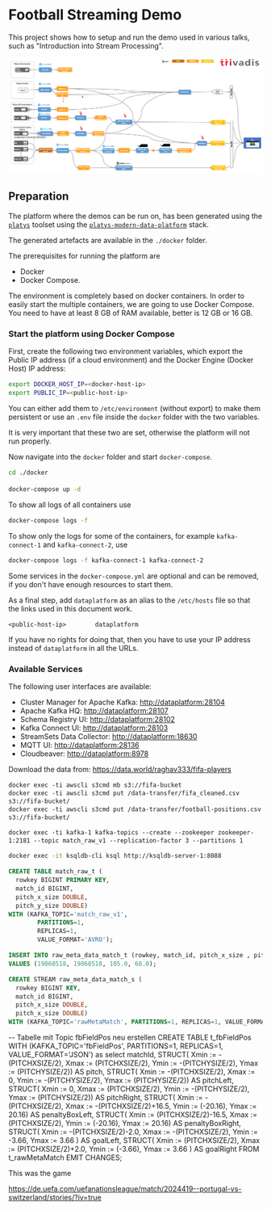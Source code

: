 # Football Streaming Demo

This project shows how to setup and run the demo used in various talks, such as "Introduction into Stream Processing". 

![Alt Image Text](./images/use-case-overview.png "Use Case Overview")

## Preparation

The platform where the demos can be run on, has been generated using the [`platys`](http://github.com/trivadispf/platys)  toolset using the [`platys-modern-data-platform`](http://github.com/trivadispf/platys-modern-data-platform) stack.

The generated artefacts are available in the `./docker` folder.

The prerequisites for running the platform are 
 
 * Docker 
 * Docker Compose. 

The environment is completely based on docker containers. In order to easily start the multiple containers, we are going to use Docker Compose. You need to have at least 8 GB of RAM available, better is 12 GB or 16 GB.

### Start the platform using Docker Compose

First, create the following two environment variables, which export the Public IP address (if a cloud environment) and the Docker Engine (Docker Host)  IP address:

``` bash
export DOCKER_HOST_IP=<docker-host-ip>
export PUBLIC_IP=<public-host-ip>
```

You can either add them to `/etc/environment` (without export) to make them persistent or use an `.env` file inside the `docker` folder with the two variables.

It is very important that these two are set, otherwise the platform will not run properly.

Now navigate into the `docker` folder and start `docker-compose`.

``` bash
cd ./docker

docker-compose up -d
```

To show all logs of all containers use

``` bash
docker-compose logs -f
```

To show only the logs for some of the containers, for example `kafka-connect-1` and `kafka-connect-2`, use


``` bash
docker-compose logs -f kafka-connect-1 kafka-connect-2
```

Some services in the `docker-compose.yml` are optional and can be removed, if you don't have enough resources to start them. 

As a final step, add `dataplatform` as an alias to the `/etc/hosts` file so that the links used in this document work. 

```
<public-host-ip>		dataplatform
```

If you have no rights for doing that, then you have to use your IP address instead of `dataplatform` in all the URLs.  

### Available Services 

The following user interfaces are available:

 * Cluster Manager for Apache Kafka: <http://dataplatform:28104> 
 * Apache Kafka HQ: <http://dataplatform:28107>
 * Schema Registry UI: <http://dataplatform:28102>
 * Kafka Connect UI: <http://dataplatform:28103>
 * StreamSets Data Collector: <http://dataplatform:18630>
 * MQTT UI: <http://dataplatform:28136>
 * Cloudbeaver: <http://dataplatform:8978>


Download the data from: <https://data.world/raghav333/fifa-players>

```
docker exec -ti awscli s3cmd mb s3://fifa-bucket
docker exec -ti awscli s3cmd put /data-transfer/fifa_cleaned.csv s3://fifa-bucket/
docker exec -ti awscli s3cmd put /data-transfer/football-positions.csv s3://fifa-bucket/
```


```
docker exec -ti kafka-1 kafka-topics --create --zookeeper zookeeper-1:2181 --topic match_raw_v1 --replication-factor 3 --partitions 1
```


``` bash
docker exec -it ksqldb-cli ksql http://ksqldb-server-1:8088
```

```sql
CREATE TABLE match_raw_t (
  rowkey BIGINT PRIMARY KEY, 
  match_id BIGINT, 
  pitch_x_size DOUBLE, 
  pitch_y_size DOUBLE) 
WITH (KAFKA_TOPIC='match_raw_v1', 
		PARTITIONS=1, 
		REPLICAS=1, 
		VALUE_FORMAT='AVRO');
```

```sql
INSERT INTO raw_meta_data_match_t (rowkey, match_id, pitch_x_size , pitch_y_size) 
VALUES (19060518, 19060518, 105.0, 68.0);
```


```sql
CREATE STREAM raw_meta_data_match_s (
  rowkey BIGINT KEY, 
  match_id BIGINT, 
  pitch_x_size DOUBLE, 
  pitch_x_size DOUBLE) 
WITH (KAFKA_TOPIC='rawMetaMatch', PARTITIONS=1, REPLICAS=1, VALUE_FORMAT='JSON');
```

-- Tabelle mit Topic fbFieldPos neu erstellen
CREATE TABLE t_fbFieldPos 
WITH (KAFKA_TOPIC='fbFieldPos', PARTITIONS=1, REPLICAS=1, VALUE_FORMAT='JSON')
as
select
  matchId, 
  STRUCT( Xmin := -(PITCHXSIZE/2), Xmax := (PITCHXSIZE/2), Ymin := -(PITCHYSIZE/2), Ymax := (PITCHYSIZE/2)) AS pitch,
  STRUCT( Xmin := -(PITCHXSIZE/2), Xmax := 0, Ymin := -(PITCHYSIZE/2), Ymax := (PITCHYSIZE/2)) AS pitchLeft, 
  STRUCT( Xmin := 0, Xmax := (PITCHXSIZE/2), Ymin := -(PITCHYSIZE/2), Ymax := (PITCHYSIZE/2)) AS pitchRight, 
  STRUCT( Xmin := -(PITCHXSIZE/2), Xmax := -(PITCHXSIZE/2)+16.5, Ymin := (-20.16), Ymax := 20.16) AS penaltyBoxLeft, 
  STRUCT( Xmin := (PITCHXSIZE/2)-16.5, Xmax := (PITCHXSIZE/2), Ymin := (-20.16), Ymax := 20.16) AS penaltyBoxRight, 
  STRUCT( Xmin := -(PITCHXSIZE/2)-2.0, Xmax := -(PITCHXSIZE/2), Ymin := -3.66, Ymax := 3.66 ) AS goalLeft, 
  STRUCT( Xmin := (PITCHXSIZE/2), Xmax := (PITCHXSIZE/2)+2.0, Ymin := (-3.66), Ymax := 3.66 ) AS goalRight
FROM t_rawMetaMatch
EMIT CHANGES;


This was the game

<https://de.uefa.com/uefanationsleague/match/2024419--portugal-vs-switzerland/stories/?iv=true>